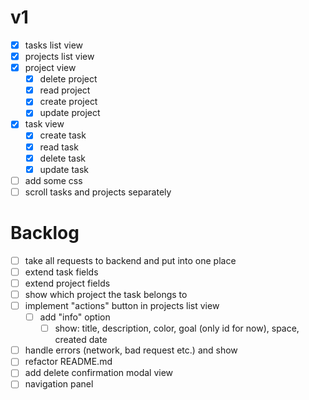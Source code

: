 # v1
- [x] tasks list view
- [x] projects list view
- [x] project view
	- [x] delete project
	- [x] read project
	- [x] create project
	- [x] update project
- [x] task view
	- [x] create task
	- [x] read task
	- [x] delete task
	- [x] update task
- [ ] add some css
- [ ] scroll tasks and projects separately

# Backlog
- [ ] take all requests to backend and put into one place
- [ ] extend task fields
- [ ] extend project fields
- [ ] show which project the task belongs to
- [ ] implement "actions" button in projects list view
  - [ ] add "info" option
    - [ ] show: title, description, color, goal (only id for now), space, created date
- [ ] handle errors (network, bad request etc.) and show
- [ ] refactor README.md
- [ ] add delete confirmation modal view
- [ ] navigation panel